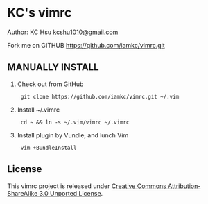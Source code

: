 KC's vimrc
=====
Author: KC Hsu <kcshu1010@gmail.com>

Fork me on GITHUB  https://github.com/iamkc/vimrc.git

MANUALLY INSTALL
----------------

1. Check out from GitHub

        git clone https://github.com/iamkc/vimrc.git ~/.vim

2. Install ~/.vimrc

        cd ~ && ln -s ~/.vim/vimrc ~/.vimrc 

3. Install plugin by Vundle, and lunch Vim 

        vim +BundleInstall 

License
-------

This vimrc project is released under [Creative Commons Attribution-ShareAlike 3.0 Unported License](http://creativecommons.org/licenses/by-sa/3.0/deed.en_US).
